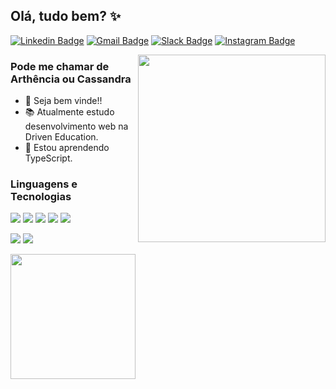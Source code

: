 
## Olá, tudo bem? ✨

[![Linkedin Badge](https://img.shields.io/badge/-Linkedin-blue?style=flat&logo=Linkedin&logoColor=white&link=https://www.linkedin.com/in/arthencia-nascimento)](https://www.linkedin.com/in/arthencia-nascimento)
[![Gmail Badge](https://img.shields.io/badge/-Gmail-D14836?style=flat&logo=gmail&logoColor=white&link=mailto:badivia.f@gmail.com)](mailto:arthenciac@gmail.com)
[![Slack Badge](https://img.shields.io/badge/Slack-4A154B?style=flat&logo=slack&logoColor=white&link=https://driventurmas.slack.com/team/U02T6V2D8D8)](https://driventurmas.slack.com/team/U02T8PUEL7N)
[![Instagram Badge](https://img.shields.io/badge/-Instagram-C13584?style=flat&labelColor=C13584&logo=instagram&logoColor=white&link=https://www.instagram.com/cassandra.mn/)](https://www.instagram.com/cassandra.mn/)

<img src="https://cdn.dribbble.com/users/1428359/screenshots/4789906/girl_hi_800x600.gif" align="right" width="300px" height="300px">

### Pode me chamar de Arthência ou Cassandra
<!--   - <img src="https://github.com/TheDudeThatCode/TheDudeThatCode/blob/master/Assets/Hi.gif" width="20px"> Seja bem vinde!! -->
  - 👋 Seja bem vinde!!
  - 📚 Atualmente estudo desenvolvimento web na Driven Education.
  - 🌱 Estou aprendendo TypeScript.

### Linguagens e Tecnologias 
    
<p>
   <img src="https://img.shields.io/badge/CSS3-1572B6?style=for-the-badge&logo=css3&logoColor=white"/>
   <img src="https://img.shields.io/badge/HTML5-E34F26?style=for-the-badge&logo=html5&logoColor=white"/>
   <img src="https://img.shields.io/badge/JavaScript-323330?style=for-the-badge&logo=javascript&logoColor=F7DF1E"/>
   <img src="https://img.shields.io/badge/React-20232A?style=for-the-badge&logo=react&logoColor=61DAFB"/>
   <img src="https://img.shields.io/badge/Node.js-43853D?style=for-the-badge&logo=node.js&logoColor=white"/>
</p>
<p>
   <img src="https://img.shields.io/badge/MongoDB-4EA94B?style=for-the-badge&logo=mongodb&logoColor=white"/>
   <img src="https://img.shields.io/badge/PostgreSQL-316192?style=for-the-badge&logo=postgresql&logoColor=white"/>
</p>

<img height="200px" src="https://github-readme-stats.vercel.app/api/top-langs/?username=cassandra-mn&layout=compact&theme=tokyonight"/>
